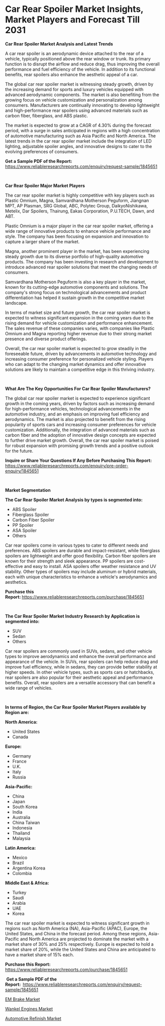 <p><h1>Car Rear Spoiler Market Insights, Market Players and Forecast Till 2031</h1></p><p><strong>Car Rear Spoiler Market Analysis and Latest Trends</strong></p>
<p><p>A car rear spoiler is an aerodynamic device attached to the rear of a vehicle, typically positioned above the rear window or trunk. Its primary function is to disrupt the airflow and reduce drag, thus improving the overall performance and fuel efficiency of the vehicle. In addition to its functional benefits, rear spoilers also enhance the aesthetic appeal of a car.</p><p>The global car rear spoiler market is witnessing steady growth, driven by the increasing demand for sports and luxury vehicles equipped with advanced aerodynamic components. The market is also benefiting from the growing focus on vehicle customization and personalization among consumers. Manufacturers are continually innovating to develop lightweight and high-performance rear spoilers using advanced materials such as carbon fiber, fiberglass, and ABS plastic.</p><p>The market is expected to grow at a CAGR of 4.30% during the forecast period, with a surge in sales anticipated in regions with a high concentration of automotive manufacturing such as Asia Pacific and North America. The latest trends in the car rear spoiler market include the integration of LED lighting, adjustable spoiler angles, and innovative designs to cater to the evolving preferences of consumers.</p></p>
<p><strong>Get a Sample PDF of the Report:&nbsp;</strong> <a href="https://www.reliableresearchreports.com/enquiry/request-sample/1845651">https://www.reliableresearchreports.com/enquiry/request-sample/1845651</a></p>
<p>&nbsp;</p>
<p><strong>Car Rear Spoiler Major Market Players</strong></p>
<p><p>The car rear spoiler market is highly competitive with key players such as Plastic Omnium, Magna, Samvardhana Motherson Peguform, Jiangnan MPT, AP Plasman, SRG Global, ABC, Polytec Group, DaikyoNishikawa, Metelix, Dar Spoilers, Thairung, Eakas Corporation, P.U.TECH, Dawn, and ABT.</p><p>Plastic Omnium is a major player in the car rear spoiler market, offering a wide range of innovative products to enhance vehicle performance and style. The company has been focusing on expansion and innovation to capture a larger share of the market.</p><p>Magna, another prominent player in the market, has been experiencing steady growth due to its diverse portfolio of high-quality automotive products. The company has been investing in research and development to introduce advanced rear spoiler solutions that meet the changing needs of consumers.</p><p>Samvardhana Motherson Peguform is also a key player in the market, known for its cutting-edge automotive components and solutions. The company's strong focus on technological advancements and product differentiation has helped it sustain growth in the competitive market landscape.</p><p>In terms of market size and future growth, the car rear spoiler market is expected to witness significant expansion in the coming years due to the rising demand for vehicle customization and performance enhancement. The sales revenue of these companies varies, with companies like Plastic Omnium and Magna reporting higher revenue due to their strong market presence and diverse product offerings. </p><p>Overall, the car rear spoiler market is expected to grow steadily in the foreseeable future, driven by advancements in automotive technology and increasing consumer preference for personalized vehicle styling. Players who can adapt to the changing market dynamics and offer innovative solutions are likely to maintain a competitive edge in this thriving industry.</p></p>
<p>&nbsp;</p>
<p><strong>What Are The Key Opportunities For Car Rear Spoiler Manufacturers?</strong></p>
<p><p>The global car rear spoiler market is expected to experience significant growth in the coming years, driven by factors such as increasing demand for high-performance vehicles, technological advancements in the automotive industry, and an emphasis on improving fuel efficiency and aerodynamics. The market is also projected to benefit from the rising popularity of sports cars and increasing consumer preferences for vehicle customization. Additionally, the integration of advanced materials such as carbon fiber and the adoption of innovative design concepts are expected to further drive market growth. Overall, the car rear spoiler market is poised for robust expansion with promising growth trends and a positive outlook for the future.</p></p>
<p><strong>Inquire or Share Your Questions If Any Before Purchasing This Report:</strong> <a href="https://www.reliableresearchreports.com/enquiry/pre-order-enquiry/1845651">https://www.reliableresearchreports.com/enquiry/pre-order-enquiry/1845651</a></p>
<p>&nbsp;</p>
<p><strong>Market Segmentation</strong></p>
<p><strong>The Car Rear Spoiler Market Analysis by types is segmented into:</strong></p>
<p><ul><li>ABS Spoiler</li><li>Fiberglass Spoiler</li><li>Carbon Fiber Spoiler</li><li>PP Spoiler</li><li>ASA Spoiler</li><li>Others</li></ul></p>
<p><p>Car rear spoilers come in various types to cater to different needs and preferences. ABS spoilers are durable and impact-resistant, while fiberglass spoilers are lightweight and offer good flexibility. Carbon fiber spoilers are known for their strength and sleek appearance. PP spoilers are cost-effective and easy to install. ASA spoilers offer weather resistance and UV stability. Other types of spoilers may include aluminum or hybrid materials, each with unique characteristics to enhance a vehicle's aerodynamics and aesthetics.</p></p>
<p><strong>Purchase this Report:&nbsp;</strong><a href="https://www.reliableresearchreports.com/purchase/1845651">https://www.reliableresearchreports.com/purchase/1845651</a></p>
<p>&nbsp;</p>
<p><strong>The Car Rear Spoiler Market Industry Research by Application is segmented into:</strong></p>
<p><ul><li>SUV</li><li>Sedan</li><li>Others</li></ul></p>
<p><p>Car rear spoilers are commonly used in SUVs, sedans, and other vehicle types to improve aerodynamics and enhance the overall performance and appearance of the vehicle. In SUVs, rear spoilers can help reduce drag and improve fuel efficiency, while in sedans, they can provide better stability at higher speeds. In other vehicle types, such as sports cars or hatchbacks, rear spoilers are also popular for their aesthetic appeal and performance benefits. Overall, rear spoilers are a versatile accessory that can benefit a wide range of vehicles.</p></p>
<p>&nbsp;</p>
<p><strong>In terms of Region, the Car Rear Spoiler Market Players available by Region are:</strong></p>
<p>
    <p> <strong> North America: </strong>
        <ul>
            <li>United States</li>
            <li>Canada</li>
        </ul>
        </p> 
    <p> <strong> Europe: </strong>
        <ul>
            <li>Germany</li>
            <li>France</li>
            <li>U.K.</li>
            <li>Italy</li>
            <li>Russia</li>
        </ul>
        </p> 
    <p> <strong> Asia-Pacific: </strong>
        <ul>
            <li>China</li>
            <li>Japan</li>
            <li>South Korea</li>
            <li>India</li>
            <li>Australia</li>
            <li>China Taiwan</li>
            <li>Indonesia</li>
            <li>Thailand</li>
            <li>Malaysia</li>
        </ul>
        </p> 
    <p> <strong> Latin America: </strong>
        <ul>
            <li>Mexico</li>
            <li>Brazil</li>
            <li>Argentina Korea</li>
            <li>Colombia</li>
        </ul>
        </p> 
    <p> <strong> Middle East & Africa: </strong>
        <ul>
            <li>Turkey</li>
            <li>Saudi</li>
            <li>Arabia</li>
            <li>UAE</li>
            <li>Korea</li>
        </ul>
    </p>
    </p>
<p><p>The car rear spoiler market is expected to witness significant growth in regions such as North America (NA), Asia-Pacific (APAC), Europe, the United States, and China in the forecast period. Among these regions, Asia-Pacific and North America are projected to dominate the market with a market share of 30% and 25% respectively. Europe is expected to hold a market share of 20%, while the United States and China are anticipated to have a market share of 15% each.</p></p>
<p><strong>Purchase this Report: </strong><a href="https://www.reliableresearchreports.com/purchase/1845651">https://www.reliableresearchreports.com/purchase/1845651</a></p>
<p>&nbsp;<strong>Get a Sample PDF of the Report:&nbsp;&nbsp;</strong><a href="https://www.reliableresearchreports.com/enquiry/request-sample/1845651">https://www.reliableresearchreports.com/enquiry/request-sample/1845651</a></p>
<p><strong></strong></p>
<p><p><a href="https://github.com/redneck06/Market-Research-Report-List-2/blob/main/em-brake-market.md">EM Brake Market</a></p><p><a href="https://github.com/nicoletavirag/Market-Research-Report-List-2/blob/main/wankel-engines-market.md">Wankel Engines Market</a></p><p><a href="https://github.com/mauripalmi/Market-Research-Report-List-2/blob/main/automotive-refinish-market.md">Automotive Refinish Market</a></p></p>